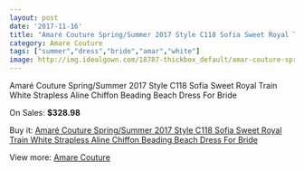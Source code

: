 ```yaml
---
layout: post
date: '2017-11-16'
title: "Amaré Couture Spring/Summer 2017 Style C118 Sofia Sweet Royal Train White Strapless Aline Chiffon Beading Beach Dress For Bride"
category: Amare Couture
tags: ["summer","dress","bride","amar","white"]
image: http://img.idealgown.com/18787-thickbox_default/amar-couture-spring-summer-2017-style-c118-sofia-sweet-royal-train-white-strapless-aline-chiffon-beading-beach-dress-for-bride.jpg
---
```

Amaré Couture Spring/Summer 2017 Style C118 Sofia Sweet Royal Train White Strapless Aline Chiffon Beading Beach Dress For Bride

On Sales: **$328.98**
<a href="https://www.idealgown.com/en/amare-couture/7200-amar-couture-spring-summer-2017-style-c118-sofia-sweet-royal-train-white-strapless-aline-chiffon-beading-beach-dress-for-bride.html"><amp-img layout="responsive" width="600" height="600" src="//img.idealgown.com/18787-thickbox_default/amar-couture-spring-summer-2017-style-c118-sofia-sweet-royal-train-white-strapless-aline-chiffon-beading-beach-dress-for-bride.jpg" alt="Amaré Couture Spring/Summer 2017 Style C118 Sofia Sweet Royal Train White Strapless Aline Chiffon Beading Beach Dress For Bride 0" /></a>
<a href="https://www.idealgown.com/en/amare-couture/7200-amar-couture-spring-summer-2017-style-c118-sofia-sweet-royal-train-white-strapless-aline-chiffon-beading-beach-dress-for-bride.html"><amp-img layout="responsive" width="600" height="600" src="//img.idealgown.com/18792-thickbox_default/amar-couture-spring-summer-2017-style-c118-sofia-sweet-royal-train-white-strapless-aline-chiffon-beading-beach-dress-for-bride.jpg" alt="Amaré Couture Spring/Summer 2017 Style C118 Sofia Sweet Royal Train White Strapless Aline Chiffon Beading Beach Dress For Bride 1" /></a>
<a href="https://www.idealgown.com/en/amare-couture/7200-amar-couture-spring-summer-2017-style-c118-sofia-sweet-royal-train-white-strapless-aline-chiffon-beading-beach-dress-for-bride.html"><amp-img layout="responsive" width="600" height="600" src="//img.idealgown.com/18791-thickbox_default/amar-couture-spring-summer-2017-style-c118-sofia-sweet-royal-train-white-strapless-aline-chiffon-beading-beach-dress-for-bride.jpg" alt="Amaré Couture Spring/Summer 2017 Style C118 Sofia Sweet Royal Train White Strapless Aline Chiffon Beading Beach Dress For Bride 2" /></a>
<a href="https://www.idealgown.com/en/amare-couture/7200-amar-couture-spring-summer-2017-style-c118-sofia-sweet-royal-train-white-strapless-aline-chiffon-beading-beach-dress-for-bride.html"><amp-img layout="responsive" width="600" height="600" src="//img.idealgown.com/18790-thickbox_default/amar-couture-spring-summer-2017-style-c118-sofia-sweet-royal-train-white-strapless-aline-chiffon-beading-beach-dress-for-bride.jpg" alt="Amaré Couture Spring/Summer 2017 Style C118 Sofia Sweet Royal Train White Strapless Aline Chiffon Beading Beach Dress For Bride 3" /></a>
<a href="https://www.idealgown.com/en/amare-couture/7200-amar-couture-spring-summer-2017-style-c118-sofia-sweet-royal-train-white-strapless-aline-chiffon-beading-beach-dress-for-bride.html"><amp-img layout="responsive" width="600" height="600" src="//img.idealgown.com/18789-thickbox_default/amar-couture-spring-summer-2017-style-c118-sofia-sweet-royal-train-white-strapless-aline-chiffon-beading-beach-dress-for-bride.jpg" alt="Amaré Couture Spring/Summer 2017 Style C118 Sofia Sweet Royal Train White Strapless Aline Chiffon Beading Beach Dress For Bride 4" /></a>
<a href="https://www.idealgown.com/en/amare-couture/7200-amar-couture-spring-summer-2017-style-c118-sofia-sweet-royal-train-white-strapless-aline-chiffon-beading-beach-dress-for-bride.html"><amp-img layout="responsive" width="600" height="600" src="//img.idealgown.com/18788-thickbox_default/amar-couture-spring-summer-2017-style-c118-sofia-sweet-royal-train-white-strapless-aline-chiffon-beading-beach-dress-for-bride.jpg" alt="Amaré Couture Spring/Summer 2017 Style C118 Sofia Sweet Royal Train White Strapless Aline Chiffon Beading Beach Dress For Bride 5" /></a>

Buy it: [Amaré Couture Spring/Summer 2017 Style C118 Sofia Sweet Royal Train White Strapless Aline Chiffon Beading Beach Dress For Bride](https://www.idealgown.com/en/amare-couture/7200-amar-couture-spring-summer-2017-style-c118-sofia-sweet-royal-train-white-strapless-aline-chiffon-beading-beach-dress-for-bride.html "Amaré Couture Spring/Summer 2017 Style C118 Sofia Sweet Royal Train White Strapless Aline Chiffon Beading Beach Dress For Bride")

View more: [Amare Couture](https://www.idealgown.com/en/141-amare-couture "Amare Couture")